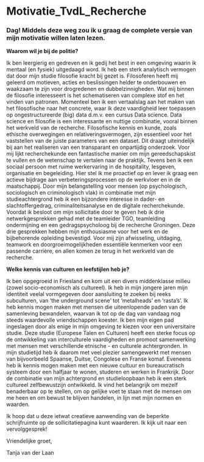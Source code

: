 # Motivatie_TvdL_Recherche
### Dag! Middels deze weg zou ik u graag de complete versie van mijn motivatie willen laten lezen.

**Waarom wil je bij de politie?**

Ik ben leergierig en gedreven en ik gedij het best in een omgeving waarin ik mentaal (en fysiek) uitgedaagd word. Ik heb een sterk analytisch vermogen dat door mijn studie filosofie kracht bij gezet is. Filosoferen heeft mij geleerd om motieven, acties en beslissingen helder te onderbouwen en waakzaam te zijn voor drogredenen en dubbelzinnigheden. Wat mij binnen de filosofie interesseert is het schematiseren van complexe stof en het vinden van patronen. Momenteel ben ik een vertaalslag aan het maken van het filosofische naar het concrete, waar ik deze vaardigheid leer toepassen op ongestructureerde (big) data d.m.v. een cursus Data science. Data science en filosofie is een interessante en nuttige combinatie, vooral binnen het werkveld van de recherche. Filosofische kennis en kunde, zoals ethische overwegingen en relativeringsvermogen, zijn essentieel voor het vaststellen van de juiste parameters van een dataset. Dit draagt uiteindelijk bij aan het realiseren van een transparant en onpartijdig onderzoek. Voor mij lijkt recherchekunde een fantastische manier om mijn gereedschapskist te vullen en de wetenschap te vertalen naar de praktijk.
Tevens ben ik een sociaal persoon met ruime werkervaring in de hospitality, lesgeven, organisatie en begeleiding. Hier stel ik me proactief op en lever ik graag een actieve bijdrage aan verbeteringsprocessen op de werkvloer en in de maatschappij. Door mijn belangstelling voor mensen (op psychologisch, sociologisch en criminologisch vlak) in combinatie met mijn studieachtergrond heb ik een bijzondere interesse in dader- en slachtoffergedrag, criminaliteitsanalyse en de digitale recherchekunde. 
Voordat ik besloot om mijn sollicitatie door te geven heb ik drie netwerkgesprekken gehad met de teamleider TGO, teamleiding ondermijning en een gedragspsycholoog bij de recherche Groningen. Deze drie gesprekken hebben mijn enthousiasme voor het werk en de bijbehorende opleiding bevestigd. Voor mij zijn afwisseling, uitdaging, teamwork en doorgroeimogelijkheden essentiële kenmerken voor een passende carrière, en allen komen ze terug in het werkveld van de recherche.


**Welke kennis van culturen en leefstijlen heb je?**

Ik ben opgegroeid in Friesland en kom uit een divers middenklasse milieu (zowel socio-economisch als cultureel). Ik heb in mijn jongere jaren mijn identiteit veelal vormgegeven door aansluiting te zoeken bij reeks subculturen, van ‘the underground scene’ tot ‘metalheads’ en ‘rasta’s’. Ik heb kennis mogen maken met mensen die uiteenlopende paden van de samenleving bewandelen, waarvan ik tot op de dag van vandaag nog steeds waardevolle vriendschappen koester. Ik ben mijn eigen pad ingeslagen door als enige in mijn omgeving te kiezen voor een universitaire studie. Deze studie (Europese Talen en Culturen) heeft een sterke focus op de ontwikkeling van interculturele vaardigheden en promoot samenwerking met mensen met verschillende etnische - en culturele achtergronden. In mijn studietijd heb ik daarom met veel plezier samengewerkt met mensen van bijvoorbeeld Spaanse, Duitse, Congolese en Franse komaf. 
Eveneens heb ik kennis mogen maken met een nieuwe cultuur en bureaucratisch systeem door een halfjaar te wonen, studeren en werken in Frankrijk. Door de combinatie van mijn achtergrond en studieloopbaan heb ik een sterk cultureel zelfbewustzijn ontwikkeld. Ik vind het belangrijk om mezelf benaderbaar op te stellen, om op gelijke voet te staan met de mensen om me heen en om bewust te blijven handelen, in lijn met mijn normen en waarden. 

Ik hoop dat u deze ietwat creatieve aanwending van de beperkte schrijfruimte op de sollicitatiepagina kunt waarderen. Ik kijk uit naar een vervolggesprek!

Vriendelijke groet,

Tanja van der Laan 

